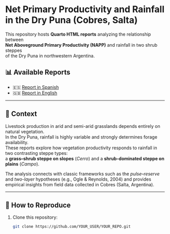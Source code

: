 # Net Primary Productivity and Rainfall in the Dry Puna (Cobres, Salta)

This repository hosts **Quarto HTML reports** analyzing the relationship between  
**Net Aboveground Primary Productivity (NAPP)** and rainfall in two shrub steppes  
of the Dry Puna in northwestern Argentina.

## 📊 Available Reports

- 🇪🇸 [Report in Spanish](index.html)  
- 🇬🇧 [Report in English](index_en.html)

---

## 📖 Context

Livestock production in arid and semi-arid grasslands depends entirely on natural vegetation.  
In the Dry Puna, rainfall is highly variable and strongly determines forage availability.  
These reports explore how vegetation productivity responds to rainfall in two contrasting steppe types:  
a **grass–shrub steppe on slopes** (*Cerro*) and a **shrub-dominated steppe on plains** (*Campo*).  

The analysis connects with classic frameworks such as the *pulse–reserve* and *two-layer* hypotheses (e.g., Ogle & Reynolds, 2004) and provides empirical insights from field data collected in Cobres (Salta, Argentina).

---

## 🚀 How to Reproduce

1. Clone this repository:
   ```bash
   git clone https://github.com/YOUR_USER/YOUR_REPO.git

